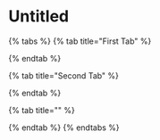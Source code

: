 # Untitled

{% tabs %}
{% tab title="First Tab" %}

{% endtab %}

{% tab title="Second Tab" %}

{% endtab %}

{% tab title="" %}

{% endtab %}
{% endtabs %}

